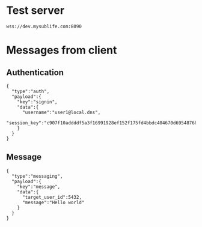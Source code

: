 # Test server
`wss://dev.mysublife.com:8090`

# Messages from client
## Authentication
```
{
  "type":"auth",
  "payload":{
    "key":"signin",
    "data":{
      "username":"user1@local.dns",
      "session_key":"c907f10addddf5a3f16991928ef152f175fd4bbdc404670d695487687d3fdad0b243c70f3332f259cae5b379ef738960024fcdd60e6f52d6e181913339a57bc1"
    }
  }
}
```
## Message
```
{
  "type":"messaging",
  "payload":{
    "key":"message",
    "data":{
      "target_user_id":5432,
      "message":"Hello world"
    }
  }
}
```
